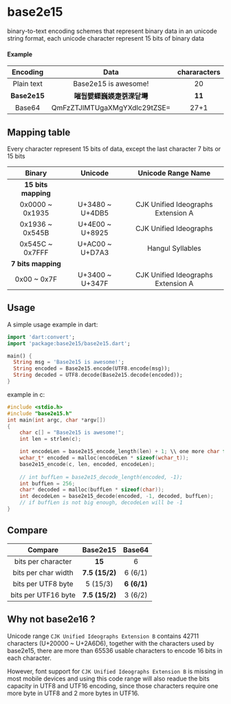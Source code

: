 # base2e15

binary-to-text encoding schemes that represent binary data in an unicode string format, each unicode character represent 15 bits of binary data

#### Example ####

| Encoding | Data | chararacters |
|:-:|:-:|:-:|
| Plain text | Base2e15 is awesome! | 20 |
| **Base2e15** | **嗺둽嬖蟝巍媖疌켉溁닽壪** | **11** |
| Base64 | QmFzZTJlMTUgaXMgYXdlc29tZSE= | 27+1 |
 
## Mapping table
Every character represent 15 bits of data, except the last character 7 bits or 15 bits

| Binary | Unicode | Unicode Range Name |
|:-:|:-:|:-:|
| **15 bits mapping** | | |
| 0x0000 ~ 0x1935 | U+3480 ~ U+4DB5 | CJK Unified Ideographs Extension A |
| 0x1936 ~ 0x545B | U+4E00 ~ U+8925 | CJK Unified Ideographs |
| 0x545C ~ 0x7FFF | U+AC00 ~ U+D7A3 | Hangul Syllables |
| **7 bits mapping** | | |
| 0x00   ~ 0x7F | U+3400 ~ U+347F | CJK Unified Ideographs Extension A |

## Usage

A simple usage example in dart:
```dart
import 'dart:convert';
import 'package:base2e15/base2e15.dart';

main() {
  String msg = 'Base2e15 is awesome!';
  String encoded = Base2e15.encode(UTF8.encode(msg));
  String decoded = UTF8.decode(Base2e15.decode(encoded));
}
```

example in c:
```c
#include <stdio.h>
#include "base2e15.h"
int main(int argc, char *argv[])
{
    char c[] = "Base2e15 is awesome!";
    int len = strlen(c);

    int encodeLen = base2e15_encode_length(len) + 1; \\ one more char for the \0
    wchar_t* encoded = malloc(encodeLen * sizeof(wchar_t));
    base2e15_encode(c, len, encoded, encodeLen);
    
    // int buffLen = base2e15_decode_length(encoded, -1);
    int buffLen = 256; 
    char* decoded = malloc(buffLen * sizeof(char));
    int decodeLen = base2e15_decode(encoded, -1, decoded, buffLen);
    // if buffLen is not big enough, decodeLen will be -1
}
```

## Compare

| Compare | Base2e15 |  Base64 |
|:-:|:-:|:-:|
| bits per character | **15** | 6 |
| bits per char width | **7.5 (15/2)** | 6 (6/1) |
| bits per UTF8 byte | 5 (15/3) | **6 (6/1)** |
| bits per UTF16 byte | **7.5 (15/2)** | 3 (6/2) |

## Why not base2e16 ?
Unicode range `CJK Unified Ideographs Extension B` contains 42711 characters (U+20000 ~ U+2A6D6), together with the characters used by base2e15, there are more than 65536 usable characters to encode 16 bits in each character.

However, font support for `CJK Unified Ideographs Extension B` is missing in most mobile devices and using this code range will also readue the bits capacity in UTF8 and UTF16 encoding, since those characters require one more byte in UTF8 and 2 more bytes in UTF16.
